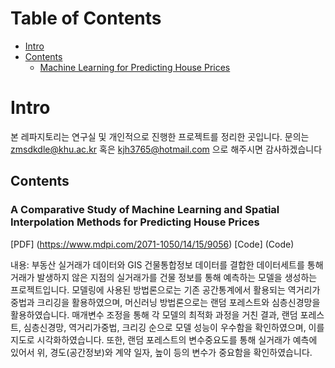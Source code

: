 Table of Contents
=================
* [Intro](#Intro)
* [Contents](#Contents)
  * [Machine Learning for Predicting House Prices](#A-Comparative-Study-of-Machine-Learning-and-Spatial-Interpolation-Methods-for-Predicting-House-Prices)


# Intro

본 레파지토리는 연구실 및 개인적으로 진행한 프로젝트를 정리한 곳입니다.
문의는 zmsdkdle@khu.ac.kr 혹은 kjh3765@hotmail.com 으로 해주시면 감사하겠습니다

## Contents

### A Comparative Study of Machine Learning and Spatial Interpolation Methods for Predicting House Prices
[PDF] (https://www.mdpi.com/2071-1050/14/15/9056)
[Code] (Code)

내용: 부동산 실거래가 데이터와 GIS 건물통합정보 데이터를 결합한 데이터세트를 통해 거래가 발생하지 않은 지점의 실거래가를 건물 정보를 통해 예측하는 모델을 생성하는 프로젝트입니다. 모델링에 사용된 방법론으로는 기존 공간통계에서 활용되는 역거리가중법과 크리깅을 활용하였으며, 머신러닝 방법론으로는 랜덤 포레스트와 심층신경망을 활용하였습니다. 매개변수 조정을 통해 각 모델의 최적화 과정을 거친 결과, 랜덤 포레스트, 심층신경망, 역거리가중법, 크리깅 순으로 모델 성능이 우수함을 확인하였으며, 이를 지도로 시각화하였습니다. 또한, 랜덤 포레스트의 변수중요도를 통해 실거래가 예측에 있어서 위, 경도(공간정보)와 계약 일자, 높이 등의 변수가 중요함을 확인하였습니다.

